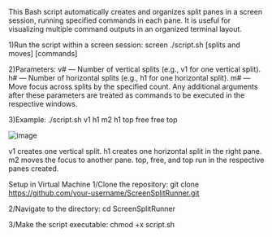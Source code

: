 This Bash script automatically creates and organizes split panes in a screen session, running
specified commands in each pane. It is useful for visualizing multiple command outputs in an
organized terminal layout.



1)Run the script within a screen session:
screen
./script.sh [splits and moves] [commands]

2)Parameters:
v# — Number of vertical splits (e.g., v1 for one vertical split).
h# — Number of horizontal splits (e.g., h1 for one horizontal split).
m# — Move focus across splits by the specified count.
Any additional arguments after these parameters are treated as commands 
to be executed in the respective windows.

3)Example:
./script.sh v1 h1 m2 h1 top free free top

![image](https://github.com/user-attachments/assets/f60331aa-6047-43bb-86f8-3d5aaadf5689)

v1 creates one vertical split.
h1 creates one horizontal split in the right pane.
m2 moves the focus to another pane.
top, free, and top run in the respective panes created.

Setup in Virtual Machine
1/Clone the repository:
git clone https://github.com/your-username/ScreenSplitRunner.git

2/Navigate to the directory:
cd ScreenSplitRunner

3/Make the script executable:
chmod +x script.sh


